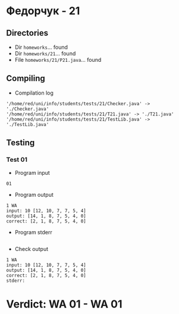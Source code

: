 # Федорчук - 21
## Directories
- Dir `homeworks`... found
- Dir `homeworks/21`... found
- File `homeworks/21/P21.java`... found
## Compiling
- Compilation log
```
'/home/red/uni/info/students/tests/21/Checker.java' -> './Checker.java'
'/home/red/uni/info/students/tests/21/T21.java' -> './T21.java'
'/home/red/uni/info/students/tests/21/TestLib.java' -> './TestLib.java'

```
## Testing
### Test 01
- Program input
```
01

```
- Program output
```
1 WA
input: 10 [12, 10, 7, 7, 5, 4]
output: [14, 1, 8, 7, 5, 4, 0]
correct: [2, 1, 8, 7, 5, 4, 0]

```
- Program stderr
```

```
- Check output
```
1 WA
input: 10 [12, 10, 7, 7, 5, 4]
output: [14, 1, 8, 7, 5, 4, 0]
correct: [2, 1, 8, 7, 5, 4, 0]
stderr:

```
# Verdict: **WA 01** - WA 01
